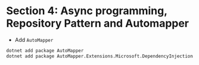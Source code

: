 # Section 4: Async programming, Repository Pattern and Automapper

- Add `AutoMapper`

```sh
dotnet add package AutoMapper
dotnet add package AutoMapper.Extensions.Microsoft.DependencyInjection
```
